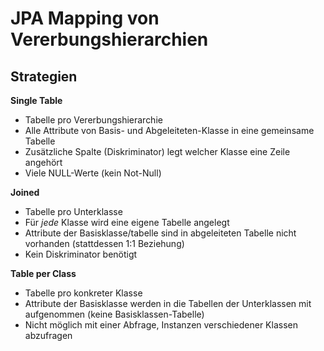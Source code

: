 # JPA Mapping von Vererbungshierarchien
## Strategien
**Single Table**
- Tabelle pro Vererbungshierarchie
- Alle Attribute von Basis- und Abgeleiteten-Klasse in eine gemeinsame Tabelle
- Zusätzliche Spalte (Diskriminator) legt welcher Klasse eine Zeile angehört
- Viele NULL-Werte (kein Not-Null)

**Joined**
- Tabelle pro Unterklasse
- Für *jede* Klasse wird eine eigene Tabelle angelegt
- Attribute der Basisklasse/tabelle sind in abgeleiteten Tabelle nicht vorhanden (stattdessen 1:1 Beziehung)
- Kein Diskriminator benötigt

**Table per Class**
- Tabelle pro konkreter Klasse
- Attribute der Basisklasse werden in die Tabellen der Unterklassen mit aufgenommen (keine Basisklassen-Tabelle)
- Nicht möglich mit einer Abfrage, Instanzen verschiedener Klassen abzufragen
